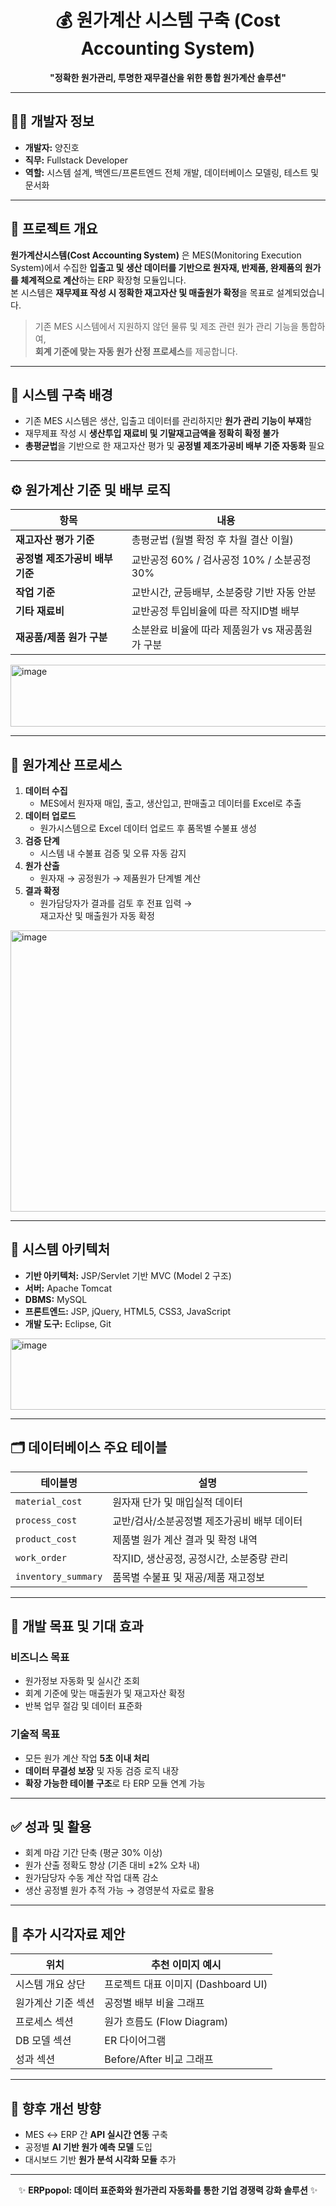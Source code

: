 <div align="center">

# 💰 원가계산 시스템 구축 (Cost Accounting System)

**"정확한 원가관리, 투명한 재무결산을 위한 통합 원가계산 솔루션"**

</div>

---

## 👨‍💻 개발자 정보

- **개발자:** 양진호  
- **직무:** Fullstack Developer  
- **역할:** 시스템 설계, 백엔드/프론트엔드 전체 개발, 데이터베이스 모델링, 테스트 및 문서화  

---

## 📝 프로젝트 개요

**원가계산시스템(Cost Accounting System)** 은 MES(Monitoring Execution System)에서 수집한 **입출고 및 생산 데이터를 기반으로 원자재, 반제품, 완제품의 원가를 체계적으로 계산**하는 ERP 확장형 모듈입니다.  
본 시스템은 **재무제표 작성 시 정확한 재고자산 및 매출원가 확정**을 목표로 설계되었습니다.

> 기존 MES 시스템에서 지원하지 않던 물류 및 제조 관련 원가 관리 기능을 통합하여,  
> **회계 기준에 맞는 자동 원가 산정 프로세스**를 제공합니다.

---

## 🧭 시스템 구축 배경

- 기존 MES 시스템은 생산, 입출고 데이터를 관리하지만 **원가 관리 기능이 부재**함  
- 재무제표 작성 시 **생산투입 재료비 및 기말재고금액을 정확히 확정 불가**  
- **총평균법**을 기반으로 한 재고자산 평가 및 **공정별 제조가공비 배부 기준 자동화** 필요  

---

## ⚙️ 원가계산 기준 및 배부 로직

| 항목 | 내용 |
|------|------|
| **재고자산 평가 기준** | 총평균법 (월별 확정 후 차월 결산 이월) |
| **공정별 제조가공비 배부 기준** | 교반공정 60% / 검사공정 10% / 소분공정 30% |
| **작업 기준** | 교반시간, 균등배부, 소분중량 기반 자동 안분 |
| **기타 재료비** | 교반공정 투입비율에 따른 작지ID별 배부 |
| **재공품/제품 원가 구분** | 소분완료 비율에 따라 제품원가 vs 재공품원가 구분 |

<img width="587" height="99" alt="image" src="https://github.com/user-attachments/assets/d96417a5-a9c2-4702-8718-4359e5c99fdb" />


---

## 🔄 원가계산 프로세스

1. **데이터 수집**  
   - MES에서 원자재 매입, 출고, 생산입고, 판매출고 데이터를 Excel로 추출  
2. **데이터 업로드**  
   - 원가시스템으로 Excel 데이터 업로드 후 품목별 수불표 생성  
3. **검증 단계**  
   - 시스템 내 수불표 검증 및 오류 자동 감지  
4. **원가 산출**  
   - 원자재 → 공정원가 → 제품원가 단계별 계산  
5. **결과 확정**  
   - 원가담당자가 결과를 검토 후 전표 입력 →  
     재고자산 및 매출원가 자동 확정  

<img width="610" height="450" alt="image" src="https://github.com/user-attachments/assets/72b53dd0-4cb7-4886-8c41-2e287017ae3b" />


---

## 🧱 시스템 아키텍처

- **기반 아키텍처:** JSP/Servlet 기반 MVC (Model 2 구조)  
- **서버:** Apache Tomcat  
- **DBMS:** MySQL  
- **프론트엔드:** JSP, jQuery, HTML5, CSS3, JavaScript  
- **개발 도구:** Eclipse, Git

<img width="769" height="114" alt="image" src="https://github.com/user-attachments/assets/cebcb914-533d-44fd-950e-57508e1f7317" />

---

## 🗂️ 데이터베이스 주요 테이블

| 테이블명 | 설명 |
|-----------|------|
| `material_cost` | 원자재 단가 및 매입실적 데이터 |
| `process_cost` | 교반/검사/소분공정별 제조가공비 배부 데이터 |
| `product_cost` | 제품별 원가 계산 결과 및 확정 내역 |
| `work_order` | 작지ID, 생산공정, 공정시간, 소분중량 관리 |
| `inventory_summary` | 품목별 수불표 및 재공/제품 재고정보 |

---

## 🎯 개발 목표 및 기대 효과

### 비즈니스 목표
- 원가정보 자동화 및 실시간 조회  
- 회계 기준에 맞는 매출원가 및 재고자산 확정  
- 반복 업무 절감 및 데이터 표준화  

### 기술적 목표
- 모든 원가 계산 작업 **5초 이내 처리**  
- **데이터 무결성 보장** 및 자동 검증 로직 내장  
- **확장 가능한 테이블 구조**로 타 ERP 모듈 연계 가능  

---

## ✅ 성과 및 활용

- 회계 마감 기간 단축 (평균 30% 이상)  
- 원가 산출 정확도 향상 (기존 대비 ±2% 오차 내)  
- 원가담당자 수동 계산 작업 대폭 감소  
- 생산 공정별 원가 추적 가능 → 경영분석 자료로 활용  

---

## 📎 추가 시각자료 제안

| 위치 | 추천 이미지 예시 |
|-------|------------------|
| 시스템 개요 상단 | 프로젝트 대표 이미지 (Dashboard UI) |
| 원가계산 기준 섹션 | 공정별 배부 비율 그래프 |
| 프로세스 섹션 | 원가 흐름도 (Flow Diagram) |
| DB 모델 섹션 | ER 다이어그램 |
| 성과 섹션 | Before/After 비교 그래프 |

---

## 🧩 향후 개선 방향

- MES ↔ ERP 간 **API 실시간 연동** 구축  
- 공정별 **AI 기반 원가 예측 모델** 도입  
- 대시보드 기반 **원가 분석 시각화 모듈** 추가  

---

<div align="center">
  
✨ **ERPpopol: 데이터 표준화와 원가관리 자동화를 통한 기업 경쟁력 강화 솔루션** ✨  

</div>
